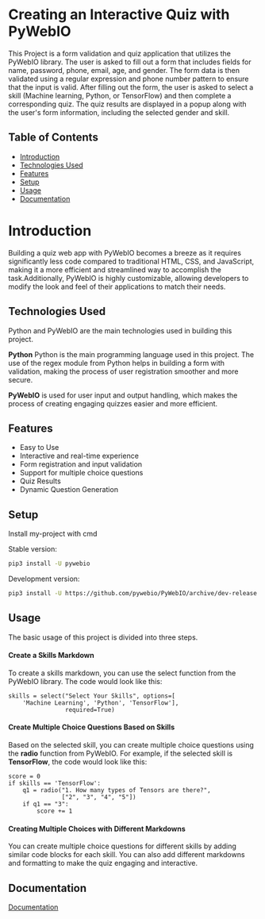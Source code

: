 
# Creating an Interactive Quiz with PyWebIO

This Project is a form validation and quiz application that utilizes the PyWebIO library. The user is asked to fill out a form that includes fields for name, password, phone, email, age, and gender. The form data is then validated using a regular expression and phone number pattern to ensure that the input is valid. After filling out the form, the user is asked to select a skill (Machine learning, Python, or TensorFlow) and then complete a corresponding quiz. The quiz results are displayed in a popup along with the user's form information, including the selected gender and skill.

## Table of Contents
* [Introduction](#introduction)
* [Technologies Used](#technologies-used)
* [Features](#features)
* [Setup](#setup)
* [Usage](#usage)
* [Documentation](#documentation)

# Introduction
Building a quiz web app with PyWebIO becomes a breeze as it requires significantly less code compared to traditional HTML, CSS, and JavaScript, making it a more efficient and streamlined way to accomplish the task.Additionally, PyWebIO is highly customizable, allowing developers to modify the look and feel of their applications to match their needs.

## Technologies Used

Python and PyWebIO are the main technologies used in building this project.

**Python** Python is the main programming language used in this project. The use of the regex module from Python helps in building a form with validation, making the process of user registration smoother and more secure.

**PyWebIO** is used for user input and output handling, which makes the process of creating engaging quizzes easier and more efficient.


## Features

- Easy to Use
- Interactive and real-time experience
- Form registration and input validation
- Support for multiple choice questions
- Quiz Results
- Dynamic Question Generation


## Setup

Install my-project with cmd

Stable version:

```bash
pip3 install -U pywebio
```

Development version:

```bash
pip3 install -U https://github.com/pywebio/PyWebIO/archive/dev-release.zip
```
## Usage
The basic usage of this project is divided into three steps.

#### Create a Skills Markdown
To create a skills markdown, you can use the select function from the PyWebIO library. The code would look like this:
```
skills = select("Select Your Skills", options=[
    'Machine Learning', 'Python', 'TensorFlow'],
                required=True)

```
#### Create Multiple Choice Questions Based on Skills
Based on the selected skill, you can create multiple choice questions using the **radio** function from PyWebIO. For example, if the selected skill is **TensorFlow**, the code would look like this:

```
score = 0
if skills == 'TensorFlow':
    q1 = radio("1. How many types of Tensors are there?",
               ["2", "3", "4", "5"])
    if q1 == "3":
        score += 1

```
#### Creating Multiple Choices with Different Markdowns
You can create multiple choice questions for different skills by adding similar code blocks for each skill. You can also add different markdowns and formatting to make the quiz engaging and interactive.

## Documentation

[Documentation](https://pywebio.readthedocs.io/en/latest/)


